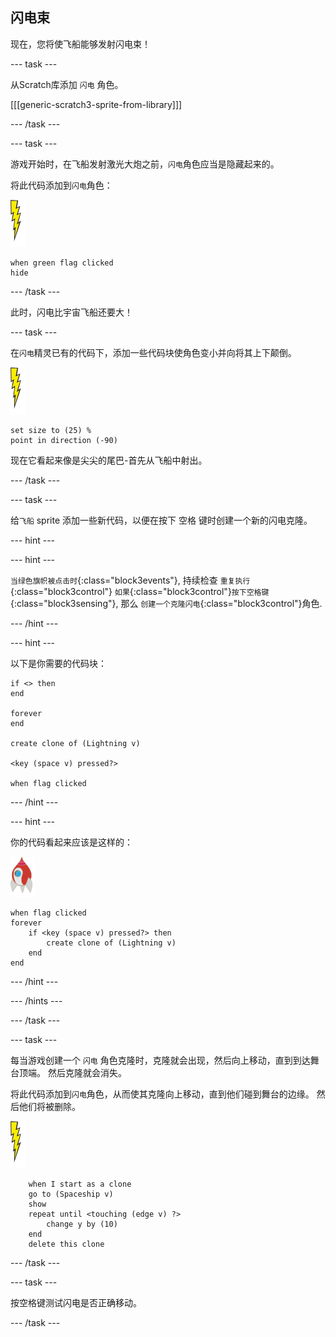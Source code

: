 ## 闪电束

现在，您将使飞船能够发射闪电束！

\--- task \---

从Scratch库添加 `闪电` 角色。

[[[generic-scratch3-sprite-from-library]]]

\--- /task \---

\--- task \---

游戏开始时，在飞船发射激光大炮之前，`闪电`角色应当是隐藏起来的。

将此代码添加到`闪电`角色：

![闪电角色](images/lightning-sprite.png)

```blocks3
when green flag clicked
hide
```

\--- /task \---

此时，闪电比宇宙飞船还要大！

\--- task \---

在`闪电`精灵已有的代码下，添加一些代码块使角色变小并向将其上下颠倒。

![闪电角色](images/lightning-sprite.png)

```blocks3
set size to (25) %
point in direction (-90)
```

现在它看起来像是尖尖的尾巴-首先从飞船中射出。

\--- /task \---

\--- task \---

给`飞船` sprite 添加一些新代码，以便在按下 <kbd>空格</kbd> 键时创建一个新的闪电克隆。

\--- hint \---

\--- hint \---

`当绿色旗帜被点击时`{:class="block3events"}, 持续检查 `重复执行`{:class="block3control"} `如果`{:class="block3control"}`按下空格键`{:class="block3sensing"}, 那么 `创建一个克隆闪电`{:class="block3control"}角色.

\--- /hint \---

\--- hint \---

以下是你需要的代码块：

```blocks3
if <> then
end

forever
end

create clone of (Lightning v)

<key (space v) pressed?>

when flag clicked
```

\--- /hint \---

\--- hint \---

你的代码看起来应该是这样的：

![火箭角色](images/rocket-sprite.png)

```blocks3
when flag clicked
forever
    if <key (space v) pressed?> then
        create clone of (Lightning v)
    end
end
```

\--- /hint \---

\--- /hints \---

\--- /task \---

\--- task \---

每当游戏创建一个 `闪电` 角色克隆时，克隆就会出现，然后向上移动，直到到达舞台顶端。 然后克隆就会消失。

将此代码添加到`闪电`角色，从而使其克隆向上移动，直到他们碰到舞台的边缘。 然后他们将被删除。

![闪电角色](images/lightning-sprite.png)

```blocks3
    when I start as a clone
    go to (Spaceship v)
    show
    repeat until <touching (edge v) ?>
        change y by (10)
    end
    delete this clone
```

\--- /task \---

\--- task \---

按<kbd>空格</kbd>键测试闪电是否正确移动。

\--- /task \---